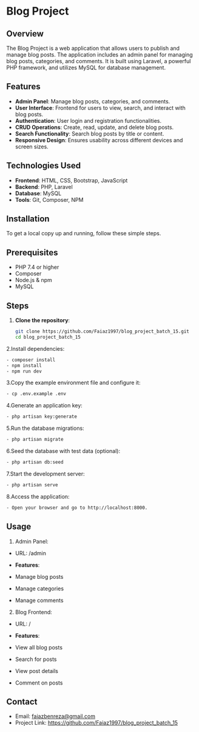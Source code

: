 # Blog Project

## Overview
The Blog Project is a web application that allows users to publish and manage blog posts. The application includes an admin panel for managing blog posts, categories, and comments. It is built using Laravel, a powerful PHP framework, and utilizes MySQL for database management.

## Features
- **Admin Panel**: Manage blog posts, categories, and comments.
- **User Interface**: Frontend for users to view, search, and interact with blog posts.
- **Authentication**: User login and registration functionalities.
- **CRUD Operations**: Create, read, update, and delete blog posts.
- **Search Functionality**: Search blog posts by title or content.
- **Responsive Design**: Ensures usability across different devices and screen sizes.

## Technologies Used
- **Frontend**: HTML, CSS, Bootstrap, JavaScript
- **Backend**: PHP, Laravel
- **Database**: MySQL
- **Tools**: Git, Composer, NPM

## Installation
To get a local copy up and running, follow these simple steps.

## Prerequisites
- PHP 7.4 or higher
- Composer
- Node.js & npm
- MySQL

## Steps
1. **Clone the repository**:
   ```bash
   git clone https://github.com/Faiaz1997/blog_project_batch_15.git
   cd blog_project_batch_15
   ```

2.Install dependencies:
```bash
- composer install
- npm install
- npm run dev
```

3.Copy the example environment file and configure it:
```bash
- cp .env.example .env
```

4.Generate an application key:
```bash
- php artisan key:generate
```

5.Run the database migrations:
```bash
- php artisan migrate
```

6.Seed the database with test data (optional):
```bash
- php artisan db:seed
```

7.Start the development server:
```bash
- php artisan serve
```

8.Access the application:
```bash
- Open your browser and go to http://localhost:8000.
```

## Usage

1. Admin Panel:  
- URL: /admin
  
- **Features**:
- Manage blog posts
- Manage categories
- Manage comments

2. Blog Frontend: 
- URL: /
  
- **Features**:
- View all blog posts
- Search for posts
- View post details
- Comment on posts

## Contact
- Email: faiazbenreza@gmail.com
- Project Link: https://github.com/Faiaz1997/blog_project_batch_15
